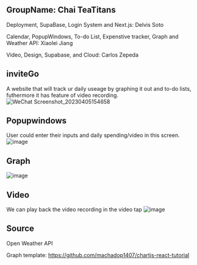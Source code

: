 ## GroupName: Chai TeaTitans

Deployment, SupaBase, Login System and Next.js: Delvis Soto

Calendar, PopupWindows, To-do List, Expenstive tracker, Graph and Weather API: Xiaolei Jiang

Video, Design, Supabase, and Cloud: Carlos Zepeda

## inviteGo
A website that will track ur daily useage by graphing it out and to-do lists, futhermore it has feature of video recording.
![WeChat Screenshot_20230405154658](https://user-images.githubusercontent.com/64209943/230190203-b6b16c38-670c-4278-b218-f75a4bcc4b39.png)
## Popupwindows
User could enter their inputs and daily spending/video in this screen.
![image](https://user-images.githubusercontent.com/64209943/230191176-37b13d85-6851-4851-9c1f-1e871d1eabb3.png)
## Graph
![image](https://user-images.githubusercontent.com/64209943/230191534-6d68751d-bb33-43e5-9c43-b979bf3e694f.png)
## Video
We can play back the video recording in the video tap
![image](https://user-images.githubusercontent.com/64209943/230192005-6af05ca0-a819-4b13-978d-732acfa38cab.png)
## Source
Open Weather API

Graph template: https://github.com/machadop1407/chartjs-react-tutorial
